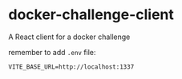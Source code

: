 # docker-challenge-client

A React client for a docker challenge

remember to add `.env` file:

```
VITE_BASE_URL=http://localhost:1337
```
